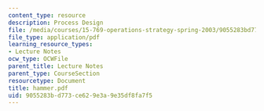 ```yaml
---
content_type: resource
description: Process Design
file: /media/courses/15-769-operations-strategy-spring-2003/9055283bd773ce629e3a9e35df8fa7f5_hammer.pdf
file_type: application/pdf
learning_resource_types:
- Lecture Notes
ocw_type: OCWFile
parent_title: Lecture Notes
parent_type: CourseSection
resourcetype: Document
title: hammer.pdf
uid: 9055283b-d773-ce62-9e3a-9e35df8fa7f5
---
```

